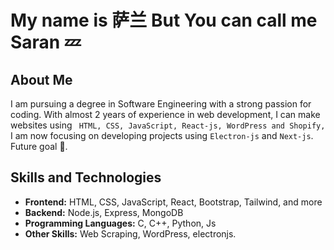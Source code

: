 # My name is 萨兰 But You can call me Saran 💤

## About Me
I am pursuing a degree in Software Engineering with a strong passion for coding. With almost 2 years of experience in web development, I can make websites using  ` HTML, CSS, JavaScript, React-js, WordPress and Shopify,` I am now focusing on developing projects using `Electron-js` and `Next-js`.
Future goal <AI/> 👻.

## Skills and Technologies
- **Frontend:** HTML, CSS, JavaScript, React, Bootstrap, Tailwind, and more
- **Backend:** Node.js, Express, MongoDB
- **Programming Languages:** C, C++, Python, Js
- **Other Skills:** Web Scraping, WordPress, electronjs.

